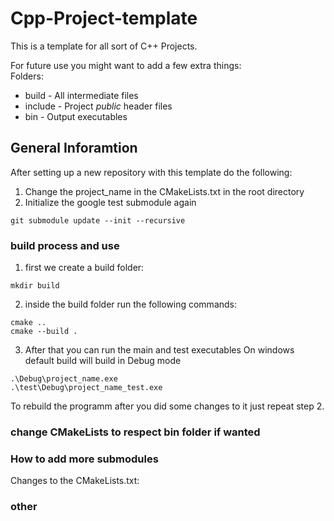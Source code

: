 # Cpp-Project-template

This is a template for all sort of C++ Projects.  

For future use you might want to add a few extra things:  
Folders:  
- build - All intermediate files
- include - Project *public* header files
- bin - Output executables

## General Inforamtion

After setting up a new repository with this template do the following:
1. Change the project_name in the CMakeLists.txt in the root directory
2. Initialize the google test submodule again
```
git submodule update --init --recursive
```

### build process and use
1. first we create a build folder:  
```
mkdir build
```

2. inside the build folder run the following commands:
```
cmake ..
cmake --build .
```

3. After that you can run the main and test executables
On windows default build will build in Debug mode
```
.\Debug\project_name.exe
.\test\Debug\project_name_test.exe
```

To rebuild the programm after you did some changes to it just repeat step 2.

### change CMakeLists to respect bin folder if wanted

### How to add more submodules

Changes to the CMakeLists.txt:

### other

